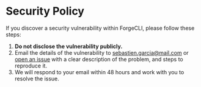 # Security Policy

If you discover a security vulnerability within ForgeCLI, please follow these
steps:

1. **Do not disclose the vulnerability publicly.**
2. Email the details of the vulnerability to sebastien.garcia@mail.com or
   [open an issue](https://github.com/tryforge/CLI/issues) with a clear
   description of the problem, and steps to reproduce it.
3. We will respond to your email within 48 hours and work with you to resolve
   the issue.
